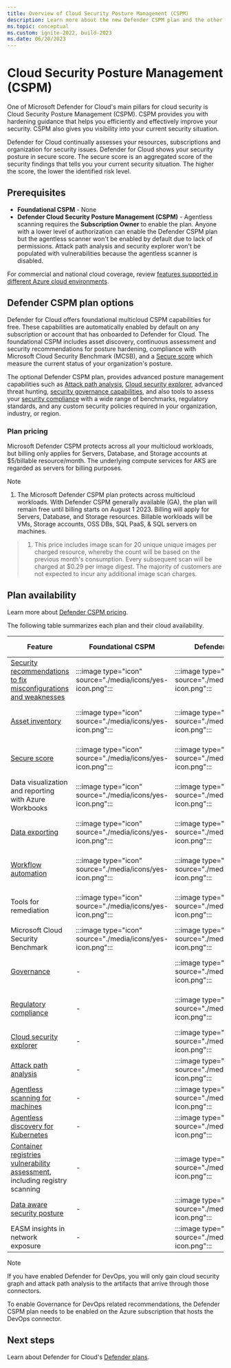 ```yaml
---
title: Overview of Cloud Security Posture Management (CSPM)
description: Learn more about the new Defender CSPM plan and the other enhanced security features that can be enabled for your multicloud environment through the Defender Cloud Security Posture Management (CSPM) plan.
ms.topic: conceptual
ms.custom: ignite-2022, build-2023
ms.date: 06/20/2023
---
```


# Cloud Security Posture Management (CSPM)

One of Microsoft Defender for Cloud's main pillars for cloud security is Cloud Security Posture Management (CSPM). CSPM provides you with hardening guidance that helps you efficiently and effectively improve your security. CSPM also gives you visibility into your current security situation.

Defender for Cloud continually assesses your resources, subscriptions and organization for security issues. Defender for Cloud shows your security posture in secure score. The secure score is an aggregated score of the security findings that tells you your current security situation. The higher the score, the lower the identified risk level.

## Prerequisites

- **Foundational CSPM** - None
- **Defender Cloud Security Posture Management (CSPM)** - Agentless scanning requires the **Subscription Owner** to enable the plan. Anyone with a lower level of authorization can enable the Defender CSPM plan but the agentless scanner won't be enabled by default due to lack of permissions. Attack path analysis and security explorer won't be populated with vulnerabilities because the agentless scanner is disabled.

For commercial and national cloud coverage, review [features supported in different Azure cloud environments](support-matrix-cloud-environment.md).

## Defender CSPM plan options

Defender for Cloud offers foundational multicloud CSPM capabilities for free. These capabilities are automatically enabled by default on any subscription or account that has onboarded to Defender for Cloud. The foundational CSPM includes asset discovery, continuous assessment and security recommendations for posture hardening, compliance with Microsoft Cloud Security Benchmark (MCSB), and a [Secure score](secure-score-access-and-track.md) which measure the current status of your organization's posture.

The optional Defender CSPM plan, provides advanced posture management capabilities such as [Attack path analysis](how-to-manage-attack-path.md), [Cloud security explorer](how-to-manage-cloud-security-explorer.md), advanced threat hunting, [security governance capabilities](governance-rules.md), and also tools to assess your [security compliance](review-security-recommendations.md) with a wide range of benchmarks, regulatory standards, and any custom security policies required in your organization, industry, or region.

### Plan pricing

Microsoft Defender CSPM protects across all your multicloud workloads, but billing only applies for Servers, Database, and Storage accounts at $5/billable resource/month. The underlying compute services for AKS are regarded as servers for billing purposes.

> [!NOTE]
> 
> 1. The Microsoft Defender CSPM plan protects across multicloud workloads. With Defender CSPM generally available (GA), the plan will remain free until billing starts on August 1 2023. Billing will apply for Servers, Database, and Storage resources. Billable workloads will be VMs, Storage accounts, OSS DBs, SQL PaaS, & SQL servers on machines.​

> 1. This price includes image scan for 20 unique unique images per charged resource, whereby the count will be based on the previous month's consumption. Every subsequent scan will be charged at $0.29 per image digest. The majority of customers are not expected to incur any additional image scan charges.

## Plan availability

Learn more about [Defender CSPM pricing](https://azure.microsoft.com/pricing/details/defender-for-cloud/).

The following table summarizes each plan and their cloud availability.

| Feature | Foundational CSPM | Defender CSPM | Cloud availability |
|--|--|--|--|
| [Security recommendations to fix misconfigurations and weaknesses](review-security-recommendations.md) | :::image type="icon" source="./media/icons/yes-icon.png"::: | :::image type="icon" source="./media/icons/yes-icon.png":::| Azure, AWS, GCP, on-premises |
| [Asset inventory](asset-inventory.md) | :::image type="icon" source="./media/icons/yes-icon.png"::: | :::image type="icon" source="./media/icons/yes-icon.png"::: | Azure, AWS, GCP, on-premises |
| [Secure score](secure-score-security-controls.md) | :::image type="icon" source="./media/icons/yes-icon.png"::: | :::image type="icon" source="./media/icons/yes-icon.png"::: | Azure, AWS, GCP, on-premises |
| Data visualization and reporting with Azure Workbooks | :::image type="icon" source="./media/icons/yes-icon.png"::: | :::image type="icon" source="./media/icons/yes-icon.png"::: | Azure, AWS, GCP, on-premises |
| [Data exporting](export-to-siem.md) | :::image type="icon" source="./media/icons/yes-icon.png"::: | :::image type="icon" source="./media/icons/yes-icon.png"::: | Azure, AWS, GCP, on-premises |
| [Workflow automation](workflow-automation.md) | :::image type="icon" source="./media/icons/yes-icon.png"::: | :::image type="icon" source="./media/icons/yes-icon.png"::: | Azure, AWS, GCP, on-premises |
| Tools for remediation | :::image type="icon" source="./media/icons/yes-icon.png"::: | :::image type="icon" source="./media/icons/yes-icon.png"::: | Azure, AWS, GCP, on-premises |
| Microsoft Cloud Security Benchmark | :::image type="icon" source="./media/icons/yes-icon.png"::: | :::image type="icon" source="./media/icons/yes-icon.png"::: | Azure, AWS |
| [Governance](governance-rules.md) | - | :::image type="icon" source="./media/icons/yes-icon.png"::: | Azure, AWS, GCP, on-premises |
| [Regulatory compliance](concept-regulatory-compliance.md) | - | :::image type="icon" source="./media/icons/yes-icon.png"::: | Azure, AWS, GCP, on-premises |
| [Cloud security explorer](how-to-manage-cloud-security-explorer.md) | - | :::image type="icon" source="./media/icons/yes-icon.png"::: | Azure, AWS |
| [Attack path analysis](how-to-manage-attack-path.md) | - | :::image type="icon" source="./media/icons/yes-icon.png"::: | Azure, AWS |
| [Agentless scanning for machines](concept-agentless-data-collection.md) | - | :::image type="icon" source="./media/icons/yes-icon.png"::: | Azure, AWS |
| [Agentless discovery for Kubernetes](concept-agentless-containers.md) | - | :::image type="icon" source="./media/icons/yes-icon.png"::: | Azure |
| [Container registries vulnerability assessment](concept-agentless-containers.md), including registry scanning | - | :::image type="icon" source="./media/icons/yes-icon.png"::: | Azure |
| [Data aware security posture](concept-data-security-posture.md) | - | :::image type="icon" source="./media/icons/yes-icon.png"::: | Azure, AWS |
| EASM insights in network exposure | - | :::image type="icon" source="./media/icons/yes-icon.png"::: | Azure, AWS |

> [!NOTE]
> If you have enabled Defender for DevOps, you will only gain cloud security graph and attack path analysis to the artifacts that arrive through those connectors.
>
> To enable Governance for DevOps related recommendations, the Defender CSPM plan needs to be enabled on the Azure subscription that hosts the DevOps connector.

## Next steps

Learn about Defender for Cloud's [Defender plans](defender-for-cloud-introduction.md#protect-cloud-workloads).


